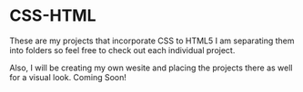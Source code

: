 # CSS-HTML
These are my projects that incorporate CSS to HTML5
I am separating them into folders so feel free to check out each individual project.

Also, I will be creating my own wesite and placing the projects there as well for a visual look. Coming Soon!
